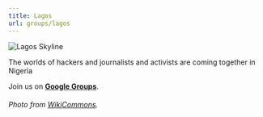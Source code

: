 ```yaml
---
title: Lagos
url: groups/lagos
---
```


![Lagos Skyline](https://upload.wikimedia.org/wikipedia/commons/6/63/2014_Victoria_Island_Lagos_Nigeria_15006436297.jpg)

The worlds of hackers and journalists and activists are coming together in Nigeria

Join us on **[Google Groups](https://groups.google.com/u/0/g/hackshackers-lagos)**.

###### Photo from [WikiCommons](wikicommons.org).
